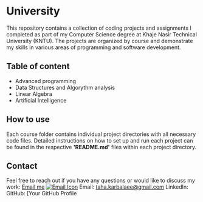 # University
This repository contains a collection of coding projects and assignments I completed as part of my Computer Science degree at Khaje Nasir Technical University (KNTU). The projects are organized by course and demonstrate my skills in various areas of programming and software development.
## Table of content
- Advanced programming
- Data Structures and Algorythm analysis
- Linear Algebra
- Artificial Intelligence
## How to use
Each course folder contains individual project directories with all necessary code files. Detailed instructions on how to set up and run each project can be found in the respective <b>'README.md'</b> files within each project directory.
## Contact
Feel free to reach out if you have any questions or would like to discuss my work:
[Email me](mailto:taha.karbalaee@gmail.com)
[![Email Icon](/home/tahaes/Downloads/Gmail_Logo_512px.png)](mailto:taha.karbalaee@gmail.com.com)
Email: taha.karbalaee@gmail.com
LinkedIn: 
GitHub: [Your GitHub Profile
